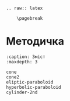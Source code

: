 ```{eval-rst}

.. raw:: latex

    \pagebreak

```


# Методичка

```{toctree}
:caption: Зміст
:maxdepth: 3

cone
cone2
eliptic-paraboloid
hyperbolic-paraboloid
cylinder-2nd
```
